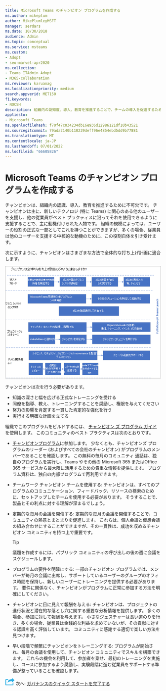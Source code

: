 ```yaml
---
title: Microsoft Teams のチャンピオン プログラムを作成する
ms.author: mikeplum
author: MikePlumleyMSFT
manager: serdars
ms.date: 10/30/2018
audience: Admin
ms.topic: conceptual
ms.service: msteams
ms.custom:
- Adopt
- seo-marvel-apr2020
ms.collection:
- Teams_ITAdmin_Adopt
- M365-collaboration
ms.reviewer: karuanag
ms.localizationpriority: medium
search.appverid: MET150
f1.keywords:
- NOCSH
description: 組織内の認知度、導入、教育を推進することで、チームの導入を促進するためにチャンピオンチームをトレーニングする方法について説明します。
appliesto:
- Microsoft Teams
ms.openlocfilehash: f70f47c034234db16e936d12986121df10b43521
ms.sourcegitcommit: 79ada2140b110239deff96e4854ebd5dd9b77881
ms.translationtype: MT
ms.contentlocale: ja-JP
ms.lasthandoff: 07/01/2022
ms.locfileid: "66605826"
---
```

# <a name="create-your-champions-program-for-microsoft-teams"></a>Microsoft Teams のチャンピオン プログラムを作成する

チャンピオンは、組織内の認識、導入、教育を推進するために不可欠です。 チャンピオンは主に、新しいテクノロジ (特に Teams) に関心のある他のユーザーを支援し、他の従業員がベスト プラクティスに沿ってそれを使用できるように支援することで、主に動機付けられた人物です。 組織の規模によっては、ユーザーの役割の正式な一部としてこれを持つことができますが、多くの場合、従業員は他のユーザーを支援する中核的な動機のために、この役割自体を引き受けます。

次に示すように、チャンピオンはさまざまな方法で全体的な打ち上げ計画に適合します。

![チャンピオンの起動計画の図。](media/teams-adoption-champions.png)

チャンピオンは次を行う必要があります。

- 知識の深さと幅を広げる正式なトレーニングを受ける
- 同僚を指導、教え、トレーニングすることを奨励し、権限を与えてください
- 努力の影響を肯定する一貫した肯定的な強化を行う
- 実行する明確な計画を立てる

組織でこのプログラムをビルドするには、 [チャンピオン ズ プログラム ガイド](https://aka.ms/M365Champions) を使用します。 このコミュニティのベスト プラクティスは次のとおりです。

- [チャンピオンプログラム](https://aka.ms/O365Champions)に参加します。 少なくとも、チャンピオンズ プログラムのリーダー (およびすべての会社のチャンピオン) がプログラムのメンバーであることを確認します。 この無料の毎月のコミュニティ 通話は、独自のプログラムを実行し、Teams やその他の Microsoft 365 またはOffice 365 サービスから最大限に活用するための貴重な情報を提供します。 プログラム資料は、独自の内部プログラムで再利用できます。

- チームワーク チャンピオン チームを使用する: チャンピオンは、すべてのプログラムのコミュニケーション、フィードバック、リソースの検索のために、セットアップしたチームを使用する必要があります。  そうすることで、製品とその利点に対する理解が深まるでしょう。

- 定期的な毎月の会議を開催する: 定期的な毎月の会議を開催することで、コミュニティの熱意とまとまりを促進します。 これらは、個人会議と仮想会議の組み合わせにすることができますが、その一貫性は、成功を収めるチャンピオン コミュニティを持つ上で重要です。

    > [!TIP]
    > 議題を作成するには、パブリック コミュニティの呼び出しの後の週に会議をスケジュールします。 

- プログラムの要件を明確にする: 一部のチャンピオン プログラムでは、メンバーが毎月の会議に出席し、サポートしているユーザーのグループのオフィス時間を保持し、新しいユーザーにトレーニングを提供する必要があります。 要件に関係なく、チャンピオンがプログラムに正常に参加する方法を明確にしてください。

- チャンピオンに目に見えて報酬を与える: チャンピオンは、プロジェクトの進行状況と潜在的な落とし穴に関する重要な分析情報を提供します。 多くの場合、参加に対して報酬を与えます。 小さなジェスチャーは長い道のりを行き、多くの場合、従業員は金銭的な利益を求めていないが、その貢献に対する認識を高く評価しています。 コミュニティに感謝する適切で楽しい方法を見つけます。 

- 早い段階で頻繁にチャンピオンをトレーニングする: プログラムが開始され、毎月の会議を使用して、チャンピオン コミュニティでスキルを構築できます。 これらの機会を利用して、参加者を乗せ、最初のトレーニングを実施し、コースに参加するよう奨励し、実験段階に進む従業員をサポートする準備が整っていることを確認します。  

![次の手順を表すアイコン。](media/teams-adoption-next-icon.png) 次へ: [ガバナンスのクイック スタートを完了する](teams-adoption-governance-quick-start.md)

